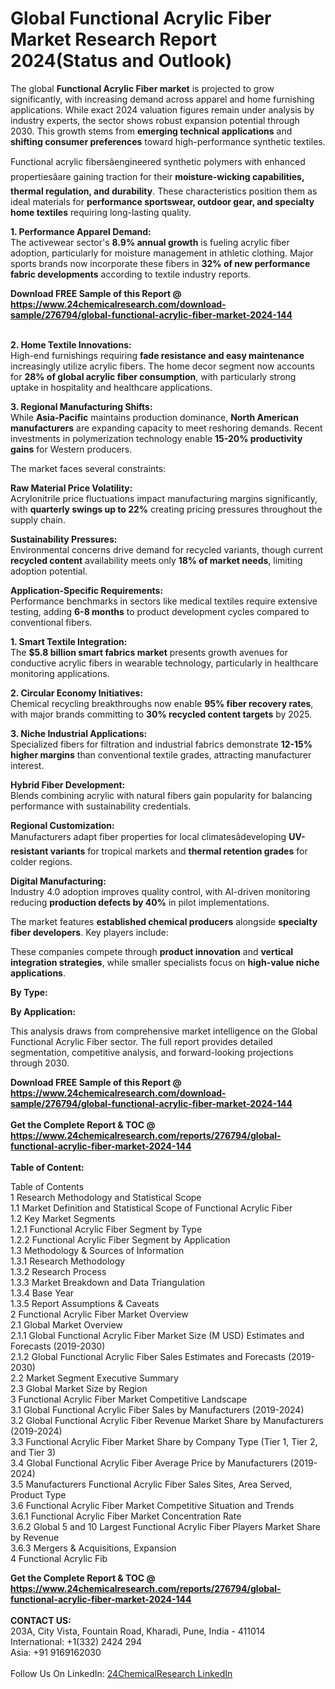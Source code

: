 <h1>Global Functional Acrylic Fiber Market Research Report 2024(Status and Outlook)</h1><p>The global <strong>Functional Acrylic Fiber market</strong> is projected to grow significantly, with increasing demand across apparel and home furnishing applications. While exact 2024 valuation figures remain under analysis by industry experts, the sector shows robust expansion potential through 2030. This growth stems from <strong>emerging technical applications</strong> and <strong>shifting consumer preferences</strong> toward high-performance synthetic textiles.</p><p>Functional acrylic fibersâengineered synthetic polymers with enhanced propertiesâare gaining traction for their <strong>moisture-wicking capabilities, thermal regulation, and durability</strong>. These characteristics position them as ideal materials for <strong>performance sportswear, outdoor gear, and specialty home textiles</strong> requiring long-lasting quality.</p><p><strong>1. Performance Apparel Demand:</strong><br>
The activewear sector's <strong>8.9% annual growth</strong> is fueling acrylic fiber adoption, particularly for moisture management in athletic clothing. Major sports brands now incorporate these fibers in <strong>32% of new performance fabric developments</strong> according to textile industry reports.</p><div><b>Download FREE Sample of this Report @ 
            <a href="https://www.24chemicalresearch.com/download-sample/276794/global-functional-acrylic-fiber-market-2024-144">
            https://www.24chemicalresearch.com/download-sample/276794/global-functional-acrylic-fiber-market-2024-144</a></b></div><br><p><strong>2. Home Textile Innovations:</strong><br>
High-end furnishings requiring <strong>fade resistance and easy maintenance</strong> increasingly utilize acrylic fibers. The home decor segment now accounts for <strong>28% of global acrylic fiber consumption</strong>, with particularly strong uptake in hospitality and healthcare applications.</p><p><strong>3. Regional Manufacturing Shifts:</strong><br>
While <strong>Asia-Pacific</strong> maintains production dominance, <strong>North American manufacturers</strong> are expanding capacity to meet reshoring demands. Recent investments in polymerization technology enable <strong>15-20% productivity gains</strong> for Western producers.</p><p>The market faces several constraints:</p><p><strong>Raw Material Price Volatility:</strong><br>
Acrylonitrile price fluctuations impact manufacturing margins significantly, with <strong>quarterly swings up to 22%</strong> creating pricing pressures throughout the supply chain.</p><p><strong>Sustainability Pressures:</strong><br>
Environmental concerns drive demand for recycled variants, though current <strong>recycled content</strong> availability meets only <strong>18% of market needs</strong>, limiting adoption potential.</p><p><strong>Application-Specific Requirements:</strong><br>
Performance benchmarks in sectors like medical textiles require extensive testing, adding <strong>6-8 months</strong> to product development cycles compared to conventional fibers.</p><p><strong>1. Smart Textile Integration:</strong><br>
The <strong>$5.8 billion smart fabrics market</strong> presents growth avenues for conductive acrylic fibers in wearable technology, particularly in healthcare monitoring applications.</p><p><strong>2. Circular Economy Initiatives:</strong><br>
Chemical recycling breakthroughs now enable <strong>95% fiber recovery rates</strong>, with major brands committing to <strong>30% recycled content targets</strong> by 2025.</p><p><strong>3. Niche Industrial Applications:</strong><br>
Specialized fibers for filtration and industrial fabrics demonstrate <strong>12-15% higher margins</strong> than conventional textile grades, attracting manufacturer interest.</p><p><strong>Hybrid Fiber Development:</strong><br>
Blends combining acrylic with natural fibers gain popularity for balancing performance with sustainability credentials.</p><p><strong>Regional Customization:</strong><br>
Manufacturers adapt fiber properties for local climatesâdeveloping <strong>UV-resistant variants</strong> for tropical markets and <strong>thermal retention grades</strong> for colder regions.</p><p><strong>Digital Manufacturing:</strong><br>
Industry 4.0 adoption improves quality control, with AI-driven monitoring reducing <strong>production defects by 40%</strong> in pilot implementations.</p><p>The market features <strong>established chemical producers</strong> alongside <strong>specialty fiber developers</strong>. Key players include:</p><p>These companies compete through <strong>product innovation</strong> and <strong>vertical integration strategies</strong>, while smaller specialists focus on <strong>high-value niche applications</strong>.</p><p><strong>By Type:</strong></p><p><strong>By Application:</strong></p><p>This analysis draws from comprehensive market intelligence on the Global Functional Acrylic Fiber sector. The full report provides detailed segmentation, competitive analysis, and forward-looking projections through 2030.</p><div><b>Download FREE Sample of this Report @ 
            <a href="https://www.24chemicalresearch.com/download-sample/276794/global-functional-acrylic-fiber-market-2024-144">
            https://www.24chemicalresearch.com/download-sample/276794/global-functional-acrylic-fiber-market-2024-144</a></b></div><br><div><b>Get the Complete Report & TOC @ 
            <a href="https://www.24chemicalresearch.com/reports/276794/global-functional-acrylic-fiber-market-2024-144">
            https://www.24chemicalresearch.com/reports/276794/global-functional-acrylic-fiber-market-2024-144</a></b></div><br>
            <b>Table of Content:</b><p>Table of Contents<br />
1 Research Methodology and Statistical Scope<br />
1.1 Market Definition and Statistical Scope of Functional Acrylic Fiber<br />
1.2 Key Market Segments<br />
1.2.1 Functional Acrylic Fiber Segment by Type<br />
1.2.2 Functional Acrylic Fiber Segment by Application<br />
1.3 Methodology & Sources of Information<br />
1.3.1 Research Methodology<br />
1.3.2 Research Process<br />
1.3.3 Market Breakdown and Data Triangulation<br />
1.3.4 Base Year<br />
1.3.5 Report Assumptions & Caveats<br />
2 Functional Acrylic Fiber Market Overview<br />
2.1 Global Market Overview<br />
2.1.1 Global Functional Acrylic Fiber Market Size (M USD) Estimates and Forecasts (2019-2030)<br />
2.1.2 Global Functional Acrylic Fiber Sales Estimates and Forecasts (2019-2030)<br />
2.2 Market Segment Executive Summary<br />
2.3 Global Market Size by Region<br />
3 Functional Acrylic Fiber Market Competitive Landscape<br />
3.1 Global Functional Acrylic Fiber Sales by Manufacturers (2019-2024)<br />
3.2 Global Functional Acrylic Fiber Revenue Market Share by Manufacturers (2019-2024)<br />
3.3 Functional Acrylic Fiber Market Share by Company Type (Tier 1, Tier 2, and Tier 3)<br />
3.4 Global Functional Acrylic Fiber Average Price by Manufacturers (2019-2024)<br />
3.5 Manufacturers Functional Acrylic Fiber Sales Sites, Area Served, Product Type<br />
3.6 Functional Acrylic Fiber Market Competitive Situation and Trends<br />
3.6.1 Functional Acrylic Fiber Market Concentration Rate<br />
3.6.2 Global 5 and 10 Largest Functional Acrylic Fiber Players Market Share by Revenue<br />
3.6.3 Mergers & Acquisitions, Expansion<br />
4 Functional Acrylic Fib</p><div><b>Get the Complete Report & TOC @ 
            <a href="https://www.24chemicalresearch.com/reports/276794/global-functional-acrylic-fiber-market-2024-144">
            https://www.24chemicalresearch.com/reports/276794/global-functional-acrylic-fiber-market-2024-144</a></b></div><br><b>CONTACT US:</b><br>
            203A, City Vista, Fountain Road, Kharadi, Pune, India - 411014<br>
            International: +1(332) 2424 294<br>
            Asia: +91 9169162030 <br><br>
            Follow Us On LinkedIn: <a href="https://www.linkedin.com/company/24chemicalresearch/">24ChemicalResearch LinkedIn</a>